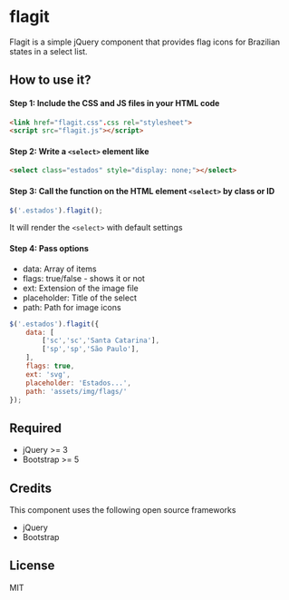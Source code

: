 # flagit
Flagit is a simple jQuery component that provides flag icons for Brazilian states in a select list.

## How to use it?

#### Step 1: Include the CSS and JS files in your HTML code

```html
<link href="flagit.css".css rel="stylesheet">
<script src="flagit.js"></script>
```

#### Step 2: Write a ```<select>``` element like

```html
<select class="estados" style="display: none;"></select>
```

#### Step 3: Call the function on the HTML element ```<select>``` by class or ID

```javascript
$('.estados').flagit();
```
It will render the ```<select>``` with default settings


#### Step 4: Pass options

* data: Array of items
* flags: true/false - shows it or not
* ext: Extension of the image file
* placeholder: Title of the select
* path: Path for image icons

```javascript
$('.estados').flagit({
    data: [
        ['sc','sc','Santa Catarina'],
        ['sp','sp','São Paulo'],
    ],
    flags: true,
    ext: 'svg',
    placeholder: 'Estados...',
    path: 'assets/img/flags/'
});
```
## Required
* jQuery >= 3
* Bootstrap >= 5

## Credits
This component uses the following open source frameworks
* jQuery
* Bootstrap
  
## License
MIT
